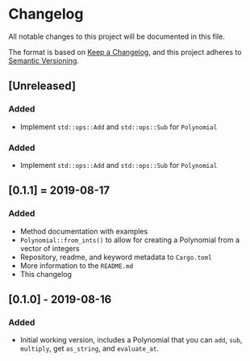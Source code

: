 # Changelog

All notable changes to this project will be documented in this file.

The format is based on [Keep a Changelog](https://keepachangelog.com/en/1.0.0/),
and this project adheres to [Semantic Versioning](https://semver.org/spec/v2.0.0.html).

## [Unreleased]

### Added

- Implement `std::ops::Add` and `std::ops::Sub` for `Polynomial`

### Added

- Implement `std::ops::Add` and `std::ops::Sub` for `Polynomial`

## [0.1.1] = 2019-08-17

### Added

- Method documentation with examples
- `Polynomial::from_ints()` to allow for creating a Polynomial from a vector of integers
- Repository, readme, and keyword metadata to `Cargo.toml`
- More information to the `README.md`
- This changelog

## [0.1.0] - 2019-08-16

### Added

- Initial working version, includes a Polynomial that you can `add`, `sub`, `multiply`, get `as_string`, and `evaluate_at`.
